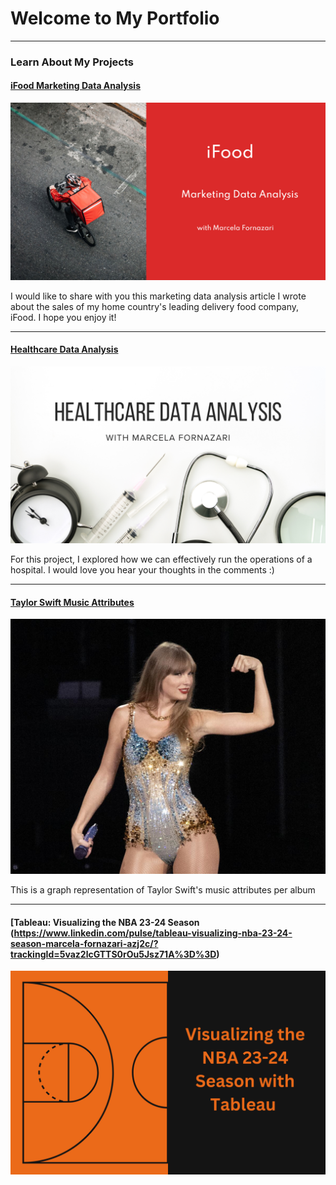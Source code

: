 # Welcome to My Portfolio

---

### Learn About My Projects

#### [iFood Marketing Data Analysis](https://www.linkedin.com/pulse/excel-ifood-marketing-data-analysis-project-marcela-fornazari-bqhhc/)
[<img src="images/ifood.png"/>](https://www.linkedin.com/pulse/excel-ifood-marketing-data-analysis-project-marcela-fornazari-bqhhc/)

I would like to share with you this marketing data analysis article I wrote about the sales of my home country's leading delivery food company, iFood. I hope you enjoy it!

---
#### [Healthcare Data Analysis](https://www.linkedin.com/pulse/sql-healthcare-data-analysis-marcela-fornazari-jwijc/)
[<img src="images/Healthcare.png"/>](https://www.linkedin.com/pulse/sql-healthcare-data-analysis-marcela-fornazari-jwijc/)

For this project, I explored how we can effectively run the operations of a hospital. I would love you hear your thoughts in the comments :) 

---
#### [Taylor Swift Music Attributes](https://public.tableau.com/app/profile/marcela.fornazari/viz/TaylorSwift_17155550425330/TaylorSwift?publish=yes)
[<img src="images/taylor swift.jpeg"/>](https://public.tableau.com/app/profile/marcela.fornazari/viz/TaylorSwift_17155550425330/TaylorSwift?publish=yes)

This is a graph representation of Taylor Swift's music attributes per album 

___

#### [Tableau: Visualizing the NBA 23-24 Season (https://www.linkedin.com/pulse/tableau-visualizing-nba-23-24-season-marcela-fornazari-azj2c/?trackingId=5vaz2lcGTTS0rOu5Jsz71A%3D%3D)
[<img src="images/Orange and Black Basketball Court Motivational Notebook Cover.png
"/>](https://www.linkedin.com/pulse/tableau-visualizing-nba-23-24-season-marcela-fornazari-azj2c/?trackingId=5vaz2lcGTTS0rOu5Jsz71A%3D%3D)



